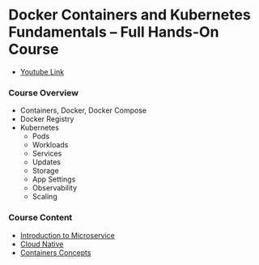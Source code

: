 # Docker Containers and Kubernetes Fundamentals – Full Hands-On Course

- [Youtube Link](https://youtu.be/kTp5xUtcalw)

### Course Overview

- Containers, Docker, Docker Compose
- Docker Registry
- Kubernetes
    - Pods
    - Workloads
    - Services
    - Updates
    - Storage
    - App Settings
    - Observability
    - Scaling


### Course Content

- [Introduction to Microservice](./001_introduction_to_microservice.md)
- [Cloud Native](./002_cloud_native.md)
- [Containers Concepts](./003_containers_concepts.md)

